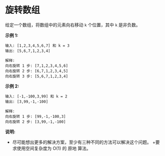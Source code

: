 # 旋转数组
给定一个数组，将数组中的元素向右移动 `k` 个位置，其中 `k` 是非负数。

**示例 1:**

    输入: [1,2,3,4,5,6,7] 和 k = 3
    输出: [5,6,7,1,2,3,4]

    解释:
    向右旋转 1 步: [7,1,2,3,4,5,6]
    向右旋转 2 步: [6,7,1,2,3,4,5]
    向右旋转 3 步: [5,6,7,1,2,3,4]

**示例 2:**

    输入: [-1,-100,3,99] 和 k = 2
    输出: [3,99,-1,-100]
    
    解释: 
    向右旋转 1 步: [99,-1,-100,3]
    向右旋转 2 步: [3,99,-1,-100]

**说明:**

+ 尽可能想出更多的解决方案，至少有三种不同的方法可以解决这个问题。
+要求使用空间复杂度为 O(1) 的 原地 算法。